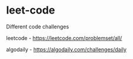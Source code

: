 # leet-code
Different code challenges

leetcode  - https://leetcode.com/problemset/all/

algodaily - https://algodaily.com/challenges/daily
